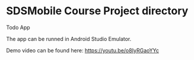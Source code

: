 # SDSMobile Course Project directory

Todo App

The app can be runned in Android Studio Emulator.

Demo video can be found here:
https://youtu.be/o8IyRGaoYYc
